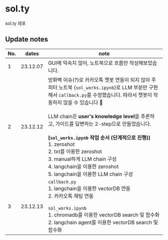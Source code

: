 # sol.ty
sol.ty 레포

## Update notes

| No. | dates    | note                                                                                                                                                                                                                                                                                                                                                                                              |
|-----|----------|---------------------------------------------------------------------------------------------------------------------------------------------------------------------------------------------------------------------------------------------------------------------------------------------------------------------------------------------------------------------------------------------------|
| 1   | 23.12.07 | GUI에 익숙치 않아, 노트북으로 흐름만 작성해보았습니다.                                                                                                                                                                                                                                                                                                                                                                  |
| 2   | 23.12.12 | 방화벽 이슈(?)로 카카오톡 챗봇 연동이 되지 않아 주피터 노트북 (`sol_works.ipynb`)로 LLM 부분만 구현해서 `callback.py`를 수정했습니다. 따라서 챗봇이 작동하지 않을 수 있습니다 🥹 <br/><br/>LLM chain은 **user's knowledge level**을 추론하고, 가이드를 답변하는 2-step으로 만들었습니다.<br/><br/>**[`sol_works.ipynb` 작업 순서 (단계적으로 진행)]**<br/>1. zeroshot<br/>2. txt를 이용한 zeroshot<br/>3. manual하게 LLM chain 구성<br/>4. langchain을 이용한 zeroshot<br/>5. langchain을 이용한 LLM chain 구성 |
| 3   | 23.12.13 | `callback.py`<br/>1. langchain을 이용한 vectorDB 연동 <br/>2. 카카오톡 채팅 연동<br/><br/>`sol_works.ipynb`<br/>1. chromadb를 이용한 vectorDB search 및 함수화<br/>2. langchain agent를 이용한 vectorDB search 및 함수화                                                                                                                                                                                                       |